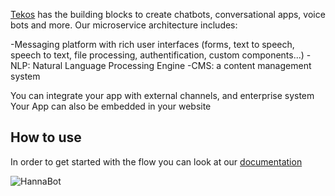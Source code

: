 
[Tekos](https://tekos.co) has the building blocks to create chatbots, conversational apps, voice bots and more. Our microservice architecture includes:

-Messaging platform with rich user interfaces (forms, text to speech, speech to text, file processing, authentification, custom components...)
-NLP: Natural Language Processing Engine
-CMS: a content management system

You can integrate your app with external channels, and enterprise system
Your App can also be embedded in your website

## How to use

In order to get started with the flow you can look at our [documentation](https://tekos.gitbook.io/project/tekos-flow) 

![HannaBot](https://tekos.co/wp-content/uploads/2018/04/tekos-1-4-1024x768.png)
